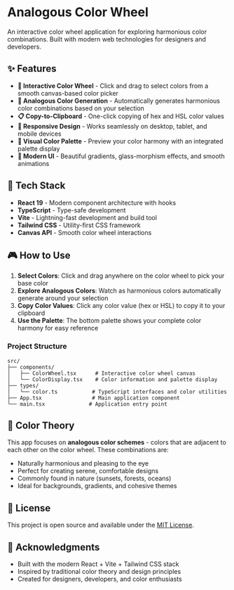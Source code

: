 # Analogous Color Wheel

An interactive color wheel application for exploring harmonious color combinations. Built with modern web technologies for designers and developers.

## ✨ Features

- **🎨 Interactive Color Wheel** - Click and drag to select colors from a smooth canvas-based color picker
- **🌈 Analogous Color Generation** - Automatically generates harmonious color combinations based on your selection
- **📋 Copy-to-Clipboard** - One-click copying of hex and HSL color values
- **📱 Responsive Design** - Works seamlessly on desktop, tablet, and mobile devices
- **🎯 Visual Color Palette** - Preview your color harmony with an integrated palette display
- **💫 Modern UI** - Beautiful gradients, glass-morphism effects, and smooth animations

## 🚀 Tech Stack

- **React 19** - Modern component architecture with hooks
- **TypeScript** - Type-safe development
- **Vite** - Lightning-fast development and build tool
- **Tailwind CSS** - Utility-first CSS framework
- **Canvas API** - Smooth color wheel interactions

## 🎮 How to Use

1. **Select Colors**: Click and drag anywhere on the color wheel to pick your base color
2. **Explore Analogous Colors**: Watch as harmonious colors automatically generate around your selection
3. **Copy Color Values**: Click any color value (hex or HSL) to copy it to your clipboard
4. **Use the Palette**: The bottom palette shows your complete color harmony for easy reference

### Project Structure

```
src/
├── components/
│   ├── ColorWheel.tsx      # Interactive color wheel canvas
│   └── ColorDisplay.tsx    # Color information and palette display
├── types/
│   └── color.ts           # TypeScript interfaces and color utilities
├── App.tsx                # Main application component
└── main.tsx              # Application entry point
```

## 🎨 Color Theory

This app focuses on **analogous color schemes** - colors that are adjacent to each other on the color wheel. These combinations are:

- Naturally harmonious and pleasing to the eye
- Perfect for creating serene, comfortable designs
- Commonly found in nature (sunsets, forests, oceans)
- Ideal for backgrounds, gradients, and cohesive themes

## 📄 License

This project is open source and available under the [MIT License](LICENSE).

## 🙏 Acknowledgments

- Built with the modern React + Vite + Tailwind CSS stack
- Inspired by traditional color theory and design principles
- Created for designers, developers, and color enthusiasts
